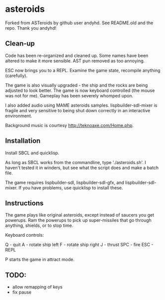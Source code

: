asteroids
=========

Forked from ASTeroids by github user andyhd.  See README.old and the repo.
Thank you andyhd!

Clean-up
--------

Code has been re-organized and cleaned up.  Some names have been altered
to make it more sensible.  AST pun removed as too annoying.

ESC now brings you to a REPL.  Examine the game state, recompile anything
(carefully).

The game is also visually upgraded - the ship and the rocks are being 
adjusted to look better.  The game is now keyboard controlled (the mouse 
was not for me).  Gameplay has been severely whomped upon.

I also added audio using MAME asteroids samples.  lispbuilder-sdl-mixer is 
fragile and very sensitive to being shut down correctly in an interactive 
environment.

Background music is courtesy http://teknoaxe.com/Home.php.


Installation
------------

Install SBCL and quicklisp.

As long as SBCL works from the commandline, type './asteroids.sh'.  I haven't
tested it in winders, but see what the script does and make a batch file.

The game requires lispbuilder-sdl, lispbuilder-sdl-gfx, and 
lispbuilder-sdl-mixer.  If you have problems, use quicklisp to install these.

Instructions
------------

The game plays like original asteroids, except instead of saucers you get 
powerups.  Ram the powerups to pick up super-missiles that go through anything,
shields, or to stop time.

Keyboard controls:

Q   - quit 
A   - rotate ship left
F   - rotate ship right
J   - thrust
SPC - fire
ESC - REPL

P starts the game in attract mode.

TODO:
-----

* allow remapping of keys
* fix pause